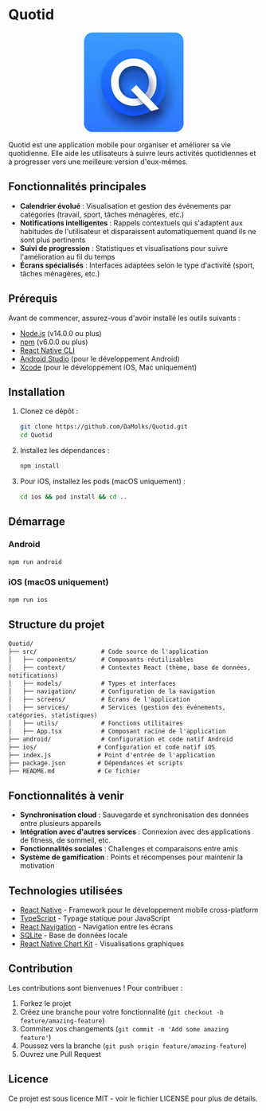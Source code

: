 # Quotid

<p align="center">
  <img src="https://raw.githubusercontent.com/DaMolks/Quotid/main/assets/logo.png" alt="Quotid Logo" width="200" />
</p>

Quotid est une application mobile pour organiser et améliorer sa vie quotidienne. Elle aide les utilisateurs à suivre leurs activités quotidiennes et à progresser vers une meilleure version d'eux-mêmes.

## Fonctionnalités principales

- **Calendrier évolué** : Visualisation et gestion des événements par catégories (travail, sport, tâches ménagères, etc.)
- **Notifications intelligentes** : Rappels contextuels qui s'adaptent aux habitudes de l'utilisateur et disparaissent automatiquement quand ils ne sont plus pertinents
- **Suivi de progression** : Statistiques et visualisations pour suivre l'amélioration au fil du temps
- **Écrans spécialisés** : Interfaces adaptées selon le type d'activité (sport, tâches ménagères, etc.)

## Prérequis

Avant de commencer, assurez-vous d'avoir installé les outils suivants :

- [Node.js](https://nodejs.org/) (v14.0.0 ou plus)
- [npm](https://www.npmjs.com/) (v6.0.0 ou plus)
- [React Native CLI](https://reactnative.dev/docs/environment-setup)
- [Android Studio](https://developer.android.com/studio) (pour le développement Android)
- [Xcode](https://developer.apple.com/xcode/) (pour le développement iOS, Mac uniquement)

## Installation

1. Clonez ce dépôt :
   ```bash
   git clone https://github.com/DaMolks/Quotid.git
   cd Quotid
   ```

2. Installez les dépendances :
   ```bash
   npm install
   ```

3. Pour iOS, installez les pods (macOS uniquement) :
   ```bash
   cd ios && pod install && cd ..
   ```

## Démarrage

### Android

```bash
npm run android
```

### iOS (macOS uniquement)

```bash
npm run ios
```

## Structure du projet

```
Quotid/
├── src/                  # Code source de l'application
│   ├── components/       # Composants réutilisables
│   ├── context/          # Contextes React (thème, base de données, notifications)
│   ├── models/           # Types et interfaces
│   ├── navigation/       # Configuration de la navigation
│   ├── screens/          # Écrans de l'application
│   ├── services/         # Services (gestion des événements, catégories, statistiques)
│   ├── utils/            # Fonctions utilitaires
│   ├── App.tsx           # Composant racine de l'application
├── android/              # Configuration et code natif Android
├── ios/                 # Configuration et code natif iOS
├── index.js             # Point d'entrée de l'application
├── package.json         # Dépendances et scripts
├── README.md            # Ce fichier
```

## Fonctionnalités à venir

- **Synchronisation cloud** : Sauvegarde et synchronisation des données entre plusieurs appareils
- **Intégration avec d'autres services** : Connexion avec des applications de fitness, de sommeil, etc.
- **Fonctionnalités sociales** : Challenges et comparaisons entre amis
- **Système de gamification** : Points et récompenses pour maintenir la motivation

## Technologies utilisées

- [React Native](https://reactnative.dev/) - Framework pour le développement mobile cross-platform
- [TypeScript](https://www.typescriptlang.org/) - Typage statique pour JavaScript
- [React Navigation](https://reactnavigation.org/) - Navigation entre les écrans
- [SQLite](https://www.sqlite.org/) - Base de données locale
- [React Native Chart Kit](https://github.com/indiespirit/react-native-chart-kit) - Visualisations graphiques

## Contribution

Les contributions sont bienvenues ! Pour contribuer :

1. Forkez le projet
2. Créez une branche pour votre fonctionnalité (`git checkout -b feature/amazing-feature`)
3. Commitez vos changements (`git commit -m 'Add some amazing feature'`)
4. Poussez vers la branche (`git push origin feature/amazing-feature`)
5. Ouvrez une Pull Request

## Licence

Ce projet est sous licence MIT - voir le fichier LICENSE pour plus de détails.
